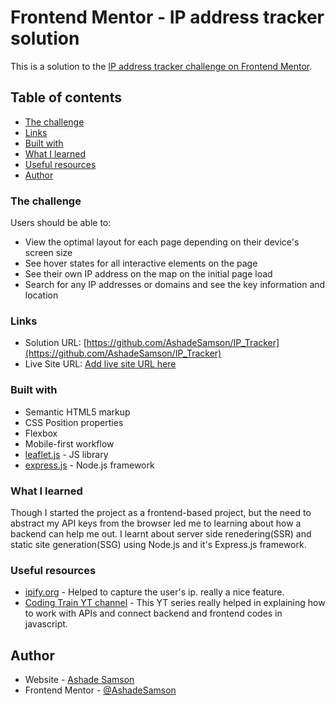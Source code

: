 # Frontend Mentor - IP address tracker solution

This is a solution to the [IP address tracker challenge on Frontend Mentor](https://www.frontendmentor.io/challenges/ip-address-tracker-I8-0yYAH0). 



## Table of contents

  - [The challenge](#the-challenge)
  - [Links](#links)
  - [Built with](#built-with)
  - [What I learned](#what-i-learned)
  - [Useful resources](#useful-resources)
  - [Author](#author)






### The challenge

Users should be able to:

- View the optimal layout for each page depending on their device's screen size
- See hover states for all interactive elements on the page
- See their own IP address on the map on the initial page load
- Search for any IP addresses or domains and see the key information and location







### Links

- Solution URL: [https://github.com/AshadeSamson/IP_Tracker](https://github.com/AshadeSamson/IP_Tracker)
- Live Site URL: [Add live site URL here](https://ip-tracker-app.glitch.me)






### Built with

- Semantic HTML5 markup
- CSS Position properties
- Flexbox
- Mobile-first workflow
- [leaflet.js](https://leafletjs.com/) - JS library
- [express.js](https://www.npmjs.com/package/express) - Node.js framework







### What I learned

Though I started the project as a frontend-based project, but the need to abstract my API keys from the browser led me to learning about how a backend can help me out.
I learnt about server side renedering(SSR) and static site generation(SSG) using Node.js and it's Express.js framework.







### Useful resources

- [ipify.org](https://api.ipify.org) - Helped to capture the user's ip. really a nice feature.
- [Coding Train YT channel](https://youtu.be/DbcLg8nRWEg) - This YT series really helped in explaining how to work with APIs and connect backend and frontend codes in javascript.





## Author

- Website - [Ashade Samson](https://www.linkedin.com/in/ashadesamson18)
- Frontend Mentor - [
@AshadeSamson](https://www.frontendmentor.io/profile/AshadeSamson)
